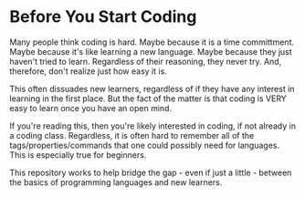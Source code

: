 # Before You Start Coding
Many people think coding is hard. Maybe because it is a time committment. Maybe because it's like learning a new language. Maybe because they just haven't tried to learn. Regardless of their reasoning, they never try. And, therefore, don't realize just how easy it is.

This often dissuades new learners, regardless of if they have any interest in learning in the first place. But the fact of the matter is that coding is VERY easy to learn once you have an open mind. 

If you're reading this, then you're likely interested in coding, if not already in a coding class. Regardless, it is often hard to remember all of the tags/properties/commands that one could possibly need for languages. This is especially true for beginners.

This repository works to help bridge the gap - even if just a little - between the basics of programming languages and new learners.